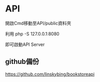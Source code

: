 # API

開啟Cmd移動至API/public資料夾

利用 php -S 127.0.0.1:8080

即可啟動API Server

## github備份
https://github.com/linskybing/bookstoreapi
